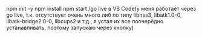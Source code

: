 npm init -y
npm install 
npm start    /go live в VS Code(у меня работает через go live, т.к. отсутствует очень много либ по типу libnss3, libatk1.0-0, libatk-bridge2.0-0, libcups2 и т.д., я устал их все поочерёдно устанавливать, поэтому запускаю через кнопку)
